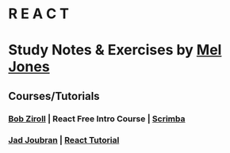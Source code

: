 # R E A C T

# Study Notes & Exercises by [Mel Jones](https://twitter.com/_moodybones)

## Courses/Tutorials

### [Bob Ziroll](https://twitter.com/bobziroll) | React Free Intro Course | [Scrimba](https://scrimba.com/course/glearnreact)

### [Jad Joubran](https://twitter.com/JoubranJad) | [React Tutorial](https://react-tutorial.app/)
